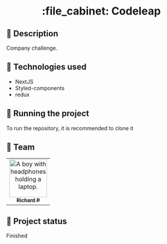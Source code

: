 <h1 align="center">:file_cabinet: Codeleap</h1>

## :memo: Description
Company challenge.

## :wrench: Technologies used
* NextJS
* Styled-components
* redux

## :rocket: Running the project
To run the repository, it is recommended to clone it

## :handshake: Team
<table>
  <tr>
    <td align="center">
      <a href="https://github.com/Richard-Passos">
        <img src="https://img.freepik.com/vetores-premium/desenho-de-desenho-animado-de-um-programador_29937-8176.jpg" width="100px;" alt="A boy with headphones holding a laptop."/><br>
        <sub>
          <b>Richard P</b>
        </sub>
      </a>
    </td>
  </tr>
</table>

## :dart: Project status
Finished
